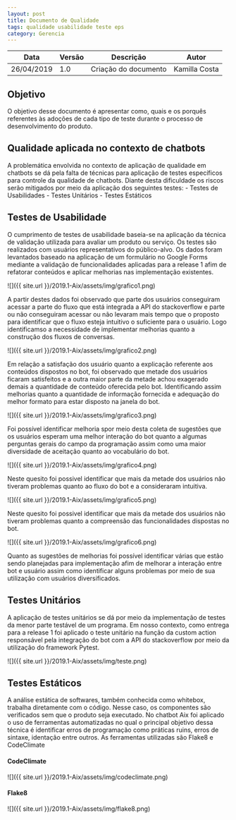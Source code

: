 ```yaml
---
layout: post
title: Documento de Qualidade
tags: qualidade usabilidade teste eps
category: Gerencia
---
```

|Data   |Versão   |Descrição   |Autor   |
|---|---|---|---|
|26/04/2019   | 1.0  |Criação do documento   |Kamilla Costa   |

## Objetivo

O objetivo desse documento é apresentar como, quais e os porquês referentes às adoções de cada tipo de teste durante o processo de desenvolvimento do produto. 

## Qualidade aplicada no contexto de chatbots

A problemática envolvida no contexto de aplicação de qualidade em chatbots se dá pela falta de técnicas para aplicação de testes específicos para controle da qualidade de chatbots. Diante desta dificuldade os riscos serão mitigados por meio da aplicação dos seguintes testes:
    - Testes de Usabilidades
    - Testes Unitários 
    - Testes Estáticos

## Testes de Usabilidade

O cumprimento de testes de usabilidade baseia-se na aplicação da técnica de validação utilizada para avaliar um produto ou serviço. Os testes são realizados com usuários representativos do público-alvo. 
Os dados foram levantados baseado na aplicação de um formulário no Google Forms mediante a validação de funcionalidades aplicadas para a release 1 afim de refatorar conteúdos e aplicar melhorias nas implementação existentes.

![]({{ site.url }}/2019.1-Aix/assets/img/grafico1.png)

A partir destes dados foi observado que parte dos usuários conseguiram acessar a parte do fluxo que está integrada a API do stackoverflow e parte ou não conseguiram acessar ou não levaram mais tempo que o proposto para identificar que o fluxo esteja intuitivo o suficiente para o usuário. Logo identificamso a necessidade de implementar melhorias quanto a construção dos fluxos de conversas.

![]({{ site.url }}/2019.1-Aix/assets/img/grafico2.png)

Em relação a satisfação dos usuário quanto a explicação referente aos conteúdos dispostos no bot, foi observado que metade dos usuários ficaram satisfeitos e a outra maior parte da metade achou exagerado demais a quantidade de conteúdo oferecida pelo bot. Identificando assim melhorias quanto a quantidade de informação fornecida e adequação do melhor formato para estar disposto na janela do bot.

![]({{ site.url }}/2019.1-Aix/assets/img/grafico3.png)

Foi possível identificar melhoria spor meio desta coleta de sugestões que os usuários esperam uma melhor interação do bot quanto a algumas perguntas gerais do campo da programação assim como uma maior diversidade de aceitação quanto ao vocabulário do bot.

![]({{ site.url }}/2019.1-Aix/assets/img/grafico4.png)

Neste quesito foi possivel identificar que mais da metade dos usuários não tiveram problemas quanto ao fluxo do bot e a consideraram intuitiva.

![]({{ site.url }}/2019.1-Aix/assets/img/grafico5.png)

Neste quesito foi possivel identificar que mais da metade dos usuários não tiveram problemas quanto a compreensão das funcionalidades dispostas no bot.

![]({{ site.url }}/2019.1-Aix/assets/img/grafico6.png)

Quanto as sugestões de melhorias foi possível identificar várias que estão sendo planejadas para implementação afim de melhorar a interação entre bot e usuário assim como identificar alguns problemas por meio de sua utilização com usuários diversificados.



## Testes Unitários

A aplicação de testes unitários se dá por meio da implementação de testes da menor parte testável de um programa. Em nosso contexto, como entrega para a release 1 foi aplicado o teste unitário na função da custom action responsável pela integração do bot com a API do stackoverflow por meio da utilização do framework Pytest.


![]({{ site.url }}/2019.1-Aix/assets/img/teste.png)


## Testes Estáticos

A análise estática de softwares, também conhecida como whitebox, trabalha diretamente com o código. Nesse caso, os componentes são verificados sem que o produto seja executado. No chatbot Aix foi aplicado o uso de ferramentas automatizadas no qual o principal objetivo dessa técnica é identificar erros de programação como práticas ruins, erros de sintaxe, identação entre outros. As ferramentas utilizadas são Flake8 e CodeClimate

#### CodeClimate
![]({{ site.url }}/2019.1-Aix/assets/img/codeclimate.png)

#### Flake8
![]({{ site.url }}/2019.1-Aix/assets/img/flake8.png)